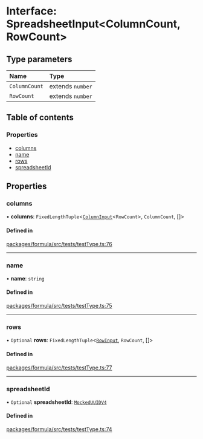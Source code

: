 # Interface: SpreadsheetInput<ColumnCount, RowCount\>

## Type parameters

| Name          | Type             |
| :------------ | :--------------- |
| `ColumnCount` | extends `number` |
| `RowCount`    | extends `number` |

## Table of contents

### Properties

- [columns](SpreadsheetInput.md#columns)
- [name](SpreadsheetInput.md#name)
- [rows](SpreadsheetInput.md#rows)
- [spreadsheetId](SpreadsheetInput.md#spreadsheetid)

## Properties

### <a id="columns" name="columns"></a> columns

• **columns**: `FixedLengthTuple`<[`ColumnInput`](ColumnInput.md)<`RowCount`\>, `ColumnCount`, []\>

#### Defined in

[packages/formula/src/tests/testType.ts:76](https://github.com/mashcard/mashcard/blob/main/packages/formula/src/tests/testType.ts#L76)

---

### <a id="name" name="name"></a> name

• **name**: `string`

#### Defined in

[packages/formula/src/tests/testType.ts:75](https://github.com/mashcard/mashcard/blob/main/packages/formula/src/tests/testType.ts#L75)

---

### <a id="rows" name="rows"></a> rows

• `Optional` **rows**: `FixedLengthTuple`<[`RowInput`](RowInput.md), `RowCount`, []\>

#### Defined in

[packages/formula/src/tests/testType.ts:77](https://github.com/mashcard/mashcard/blob/main/packages/formula/src/tests/testType.ts#L77)

---

### <a id="spreadsheetid" name="spreadsheetid"></a> spreadsheetId

• `Optional` **spreadsheetId**: [`MockedUUIDV4`](../README.md#mockeduuidv4)

#### Defined in

[packages/formula/src/tests/testType.ts:74](https://github.com/mashcard/mashcard/blob/main/packages/formula/src/tests/testType.ts#L74)
